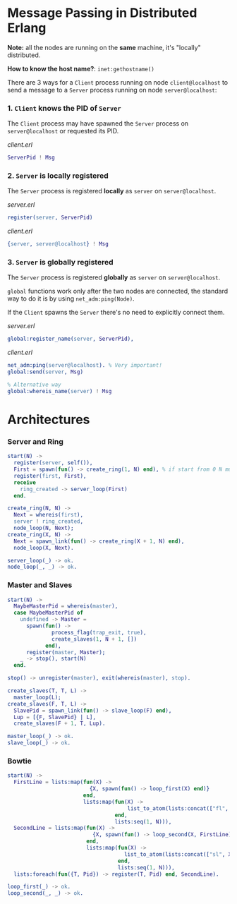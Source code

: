 # Message Passing in Distributed Erlang

**Note:** all the nodes are running on the **same** machine,
it's "locally" distributed.

**How to know the host name?**: `inet:gethostname()`

There are 3 ways for a `Client` process running on node `client@localhost` to send
a message to a `Server` process running on node `server@localhost`:

### 1. `Client` knows the PID of `Server`

The `Client` process may have spawned the `Server` process
on `server@localhost` or requested its PID.

*client.erl*

```erlang
ServerPid ! Msg
```

### 2. `Server` is locally registered

The `Server` process is registered **locally** as `server` on `server@localhost`.

*server.erl*

```erlang
register(server, ServerPid)
```

*client.erl*

```erlang
{server, server@localhost} ! Msg
```

### 3. `Server` is globally registered

The `Server` process is registered **globally** as `server` on `server@localhost`.

`global` functions work only after the two nodes are connected,
the standard way to do it is by using `net_adm:ping(Node)`.

If the `Client` spawns the `Server` there's no need to explicitly connect them.

*server.erl*

```erlang
global:register_name(server, ServerPid),
```

*client.erl*

```erlang
net_adm:ping(server@localhost). % Very important!
global:send(server, Msg)

% Alternative way
global:whereis_name(server) ! Msg
```

# Architectures

### Server and Ring
```erlang
start(N) ->
  register(server, self()),
  First = spawn(fun() -> create_ring(1, N) end), % if start from 0 N must be N - 1
  register(first, First),
  receive
    ring_created -> server_loop(First)
  end.

create_ring(N, N) ->
  Next = whereis(first),
  server ! ring_created,
  node_loop(N, Next);
create_ring(X, N) ->
  Next = spawn_link(fun() -> create_ring(X + 1, N) end),
  node_loop(X, Next).

server_loop(_) -> ok.
node_loop(_, _) -> ok.
```

### Master and Slaves
```erlang
start(N) ->
  MaybeMasterPid = whereis(master),
  case MaybeMasterPid of
    undefined -> Master =
      spawn(fun() ->
              process_flag(trap_exit, true),
              create_slaves(1, N + 1, [])
            end),
      register(master, Master);
    _ -> stop(), start(N)
  end.

stop() -> unregister(master), exit(whereis(master), stop).

create_slaves(T, T, L) ->
  master_loop(L);
create_slaves(F, T, L) ->
  SlavePid = spawn_link(fun() -> slave_loop(F) end),
  Lup = [{F, SlavePid} | L],
  create_slaves(F + 1, T, Lup).

master_loop(_) -> ok.
slave_loop(_) -> ok.
```

### Bowtie
```erlang
start(N) ->
  FirstLine = lists:map(fun(X) ->
                          {X, spawn(fun() -> loop_first(X) end)}
                        end,
                        lists:map(fun(X) ->
                                      list_to_atom(lists:concat(["fl", X]))
                                  end,
                                  lists:seq(1, N))),
  SecondLine = lists:map(fun(X) ->
                           {X, spawn(fun() -> loop_second(X, FirstLine) end)}
                         end,
                         lists:map(fun(X) ->
                                     list_to_atom(lists:concat(["sl", X]))
                                   end,
                                   lists:seq(1, N))),
  lists:foreach(fun({T, Pid}) -> register(T, Pid) end, SecondLine).

loop_first(_) -> ok.
loop_second(_, _) -> ok.
```


